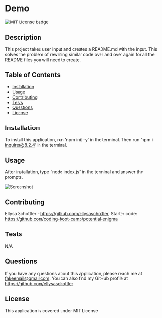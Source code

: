 
 # Demo
 ![MIT License badge](https://img.shields.io/badge/License:-MIT%20License-blue)


 ## Description
 
 This project takes user input and creates a README.md with the input.  This solves the problem of rewriting similar code over and over again for all the README files you will need to create.
 
 ## Table of Contents
 
 - [Installation](#installation)
 - [Usage](#usage)
 - [Contributing](#contributing)
 - [Tests](#tests)
 - [Questions](#questions)
 - [License](#license)
 
 ## Installation
 
 To install this application, run ‘npm init -y’ in the terminal. Then run ‘npm i inquirer@8.2.4’ in the terminal.
 
 ## Usage
 
 After installation, type “node index.js” in the terminal and answer the prompts. 

 ![Screenshot](./assets/images/Screenshot.png)
 
 ## Contributing
 
 Ellysa Schottler - https://github.com/ellysaschottler, Starter code: https://github.com/coding-boot-camp/potential-enigma 
 
 ## Tests
 
 N/A
 
 ## Questions
 
 If you have any questions about this application, please reach me at fakeemail@gmail.com.  You can also find my GitHub profile at https://github.com/ellysaschottler
 
 ## License
 
 This application is covered under MIT License

 
